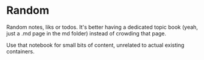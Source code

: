 
# Random

Random notes, liks or todos. It's better having a dedicated topic book (yeah, just a .md page in the md folder) instead of crowding that page.

Use that notebook for small bits of content, unrelated to actual existing containers.
